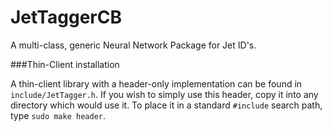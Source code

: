 JetTaggerCB
===========

A multi-class, generic Neural Network Package for Jet ID's.

###Thin-Client installation

A thin-client library with a header-only implementation can be found in `include/JetTagger.h`. If you wish to simply use this header, copy it into any directory which would use it. To place it in a standard `#include` search path, type `sudo make header`.




